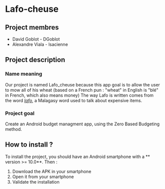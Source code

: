 # Lafo-cheuse
## Project membres
- David Goblot - DGoblot
- Alexandre Viala - lsacienne
## Project description
### Name meaning
Our project is named Lafo_cheuse because this app goal is to allow the user to mow all of his wheat (based on a French pun : "wheat" in English is "blé" in French, which also means money)
The way Lafo is written comes from the word [*lafo*](http://dictionnaire.sensagent.leparisien.fr/lafo/mg-mg/#google_vignette), a Malagasy word used to talk about expensive items.
### Project goal
Create an Android budget managment app, using the Zero Based Budgeting method.

## How to install ?

To install the project, you should have an Android smartphone with a ** version >= 10.0**. Then :

1. Download the APK in your smartphone
2. Open it from your smartphone
3. Validate the installation
